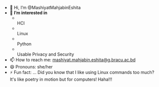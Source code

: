 - 👋 Hi, I’m @MashiyatMahjabinEshita
- 👀 **I’m interested in**
    -  <br>HCI
    -  <br>Linux
    -  <br>Python
    -  <br>Usable Privacy and Security
- 📫 How to reach me: mashiyat.mahjabin.eshita@g.bracu.ac.bd
- 😄 Pronouns: she/her
- ⚡ Fun fact: ...
  Did you know that I like using Linux commands too much? It's like poetry in motion but for computers! Haha!!!
<!---
MashiyatMahjabinEshita/MashiyatMahjabinEshita is a ✨ special ✨ repository because its `README.md` (this file) appears on your GitHub profile.
You can click the Preview link to take a look at your changes.
--->
